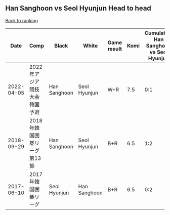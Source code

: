 ## Han Sanghoon vs Seol Hyunjun Head to head

[Back to ranking](../../index.md)




| **Date** | **Comp** | **Black** | **White** | **Game result** | **Komi** | **Cumulative Han Sanghoon vs Seol Hyunjun** | **Han Sanghoon streak** | **Seol Hyunjun streak** | 
| --- | --- | --- | --- | --- | --- | --- | --- | --- |
| 2022-04-05 | 2022年アジア競技大会韓国予選 | Han Sanghoon | Seol Hyunjun | W+R | 7.5 | 0:1 | 0 | 1 | 
| 2018-09-29 | 2018年韓国囲碁リーグ第13節 | Han Sanghoon | Seol Hyunjun | B+R | 6.5 | 1:2 | 1 | 0 | 
| 2017-06-10 | 2017年韓国囲碁リーグ | Seol Hyunjun | Han Sanghoon | B+R | 6.5 | 0:2 | 0 | 2 |




